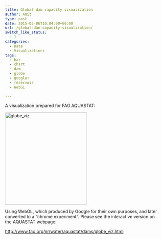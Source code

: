 ```yaml
---
title: Global dam capacity visualization
author: Amit
type: post
date: 2015-03-06T10:04:00+00:00
url: /global-dam-capacity-visualization/
switch_like_status:
  - 1
categories:
  - Data
  - Visualizations
tags:
  - bar
  - chart
  - dam
  - globe
  - google+
  - reservoir
  - WebGL

---
```

A visualization prepared for FAO AQUASTAT:

[<img src="https://i0.wp.com/amitkohli.com/wp-content/uploads/2015/03/globe_viz.jpg?resize=267%2C300" alt="globe_viz" width="267" height="300" class="alignnone size-medium wp-image-317" srcset="https://i0.wp.com/amitkohli.com/wp-content/uploads/2015/03/globe_viz.jpg?resize=267%2C300 267w, https://i0.wp.com/amitkohli.com/wp-content/uploads/2015/03/globe_viz.jpg?resize=911%2C1024 911w, https://i0.wp.com/amitkohli.com/wp-content/uploads/2015/03/globe_viz.jpg?resize=700%2C787 700w, https://i0.wp.com/amitkohli.com/wp-content/uploads/2015/03/globe_viz.jpg?w=1013 1013w" sizes="(max-width: 267px) 100vw, 267px" data-recalc-dims="1" />][1]

Using WebGL, which produced by Google for their own purposes, and later converted to a &#8220;chrome experiment&#8221;. Please see the interactive version on the AQUASTAT webpage:

<http://www.fao.org/nr/water/aquastat/dams/globe_viz.html>

 [1]: https://i0.wp.com/amitkohli.com/wp-content/uploads/2015/03/globe_viz.jpg
